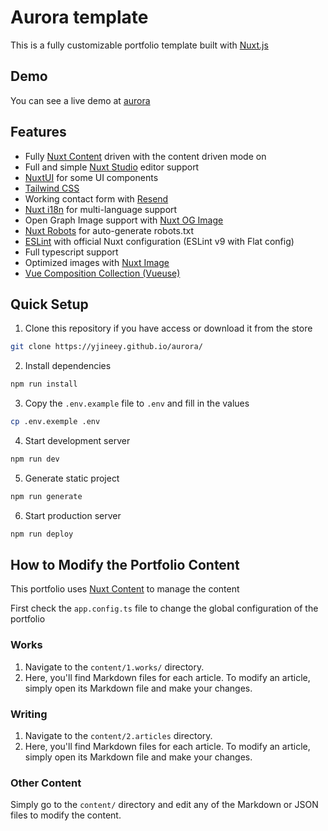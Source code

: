 # Aurora template

This is a fully customizable portfolio template built with [Nuxt.js](https://nuxtjs.org/)

## Demo

You can see a live demo at [aurora](https://yjineey.github.io/aurora/)

## Features

- Fully [Nuxt Content](https://content.nuxt.com/) driven with the content driven mode on
- Full and simple [Nuxt Studio](https://nuxt.studio/) editor support
- [NuxtUI](https://ui.nuxt.com/) for some UI components
- [Tailwind CSS](https://tailwindcss.com/)
- Working contact form with [Resend](https://resend.com/)
- [Nuxt i18n](https://i18n.nuxtjs.org/) for multi-language support
- Open Graph Image support with [Nuxt OG Image](https://nuxtseo.com/og-image/getting-started/installation)
- [Nuxt Robots](https://sitemap.nuxt.com/) for auto-generate robots.txt
- [ESLint](https://eslint.org/) with official Nuxt configuration (ESLint v9 with Flat config)
- Full typescript support
- Optimized images with [Nuxt Image](https://image.nuxt.com/)
- [Vue Composition Collection (Vueuse)](https://vueuse.org/)


## Quick Setup

1. Clone this repository if you have access or download it from the store
```bash
git clone https://yjineey.github.io/aurora/
```

2. Install dependencies
```bash
npm run install
```

3. Copy the `.env.example` file to `.env` and fill in the values
```bash
cp .env.exemple .env
```

4. Start development server
```bash
npm run dev
```

5. Generate static project
```bash
npm run generate
```

6. Start production server
```bash
npm run deploy
```

## How to Modify the Portfolio Content

This portfolio uses [Nuxt Content](https://content.nuxt.com/) to manage the content

First check the `app.config.ts` file to change the global configuration of the portfolio

### Works

1. Navigate to the `content/1.works/` directory.
2. Here, you'll find Markdown files for each article. To modify an article, simply open its Markdown file and make your changes.

### Writing

1. Navigate to the `content/2.articles` directory.
2. Here, you'll find Markdown files for each article. To modify an article, simply open its Markdown file and make your changes.

### Other Content

Simply go to the `content/` directory and edit any of the Markdown or JSON files to modify the content.


</details>





